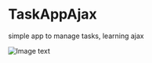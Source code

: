 # TaskAppAjax
simple app to manage tasks, learning ajax


![Image text](https://github.com/zzuljs/CppLearning/blob/master/CppLearning/raw/master/Itachi.jpg)
